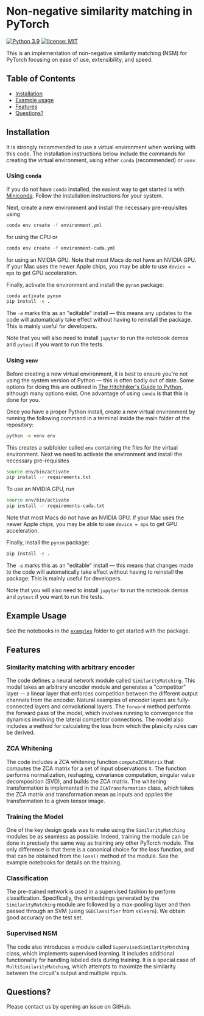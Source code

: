 # Non-negative similarity matching in PyTorch

[![Python 3.9](https://img.shields.io/badge/python-3.9-green.svg)](https://www.python.org/downloads/release/python-360/)
[![license: MIT](https://img.shields.io/badge/license-MIT-blue.svg)](https://opensource.org/licenses/MIT)

This is an implementation of non-negative similarity matching (NSM) for PyTorch focusing on ease of use, extensibility, and speed.

## Table of Contents

- [Installation](#installation)
- [Example usage](#example-usage)
- [Features](#features)
- [Questions?](#questions)

## Installation

It is strongly recommended to use a virtual environment when working with this code. The installation instructions below include the commands for creating the virtual environment, using either `conda` (recommended) or `venv`.

### Using `conda`

If you do not have `conda` installed, the easiest way to get started is with [Miniconda](https://docs.conda.io/en/latest/miniconda.html). Follow the installation instructions for your system.

Next, create a new environment and install the necessary pre-requisites using

```sh
conda env create -f environment.yml
```

for using the CPU or

```sh
conda env create -f environment-cuda.yml
```

for using an NVIDIA GPU. Note that most Macs do not have an NVIDIA GPU. If your Mac uses the newer Apple chips, you may be able to use ``device = mps`` to get GPU acceleration.

Finally, activate the environment and install the `pynsm` package:

```sh
conda activate pynsm
pip install -e .
```

The `-e` marks this as an "editable" install — this means any updates to the code will automatically take effect without having to reinstall the package. This is mainly useful for developers.

Note that you will also need to install `jupyter` to run the notebook demos and `pytest` if you want to run the tests.

### Using `venv`

Before creating a new virtual environment, it is best to ensure you're not using the system version of Python — this is often badly out of date. Some options for doing this are outlined in [The Hitchhiker's Guide to Python](https://docs.python-guide.org/starting/installation/#installation-guides), although many options exist. One advantage of using `conda` is that this is done for you.

Once you have a proper Python install, create a new virtual environment by running the following command in a terminal inside the main folder of the repository:

```sh
python -m venv env
```

This creates a subfolder called `env` containing the files for the virtual environment. Next we need to activate the environment and install the necessary pre-requisites

```sh
source env/bin/activate
pip install -r requirements.txt
```

To use an NVIDIA GPU, run

```sh
source env/bin/activate
pip install -r requirements-cuda.txt
```

Note that most Macs do not have an NVIDIA GPU. If your Mac uses the newer Apple chips, you may be able to use ``device = mps`` to get GPU acceleration.

Finally, install the `pynsm` package:

```sh
pip install -e .
```

The `-e` marks this as an "editable" install — this means that changes made to the code will automatically take effect without having to reinstall the package. This is mainly useful for developers.

Note that you will also need to install `jupyter` to run the notebook demos and `pytest` if you want to run the tests.

## Example Usage

See the notebooks in the [`examples`](examples) folder to get started with the package.

## Features

### Similarity matching with arbitrary encoder

The code defines a neural network module called `SimilarityMatching`. This model takes an arbitrary encoder module and generates a "competitor" layer -- a linear layer that enforces competition between the different output channels from the encoder. Natural examples of encoder layers are fully-connected layers and convolutional layers. The `forward` method performs the forward pass of the model, which involves running to convergence the dynamics involving the lateral competitor connections. The model also includes a method for calculating the loss from which the plasicity rules can be derived.

### ZCA Whitening

The code includes a ZCA whitening function `computeZCAMatrix` that computes the ZCA matrix for a set of input observations `X`. The function performs normalization, reshaping, covariance computation, singular value decomposition (SVD), and builds the ZCA matrix. The whitening transformation is implemented in the `ZCATransformation` class, which takes the ZCA matrix and transformation mean as inputs and applies the transformation to a given tensor image.

### Training the Model

One of the key design goals was to make using the `SimilarityMatching` modules be as seamless as possible. Indeed, training the module can be done in precisely the same way as training any other PyTorch module. The only difference is that there is a canonical choice for the loss function, and that can be obtained from the `loss()` method of the module. See the example notebooks for details on the training.

### Classification

The pre-trained network is used in a supervised fashion to perform classification. Specifically, the embeddings generated by the `SimilarityMatching` module are followed by a max-pooling layer and then passed through an SVM (using `SGDClassifier` from `sklearn`). We obtain good accuracy on the test set.

### Supervised NSM

The code also introduces a module called `SupervisedSimilarityMatching` class, which implements supervised learning. It includes additional functionality for handling labeled data during training. It is a special case of `MultiSimilarityMatching`, which attempts to maximize the similarity between the circuit's output and multiple inputs.

## Questions?

Please contact us by opening an issue on GitHub.

